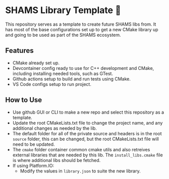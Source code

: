 # SHAMS Library Template 📃
This repository serves as a template to create future SHAMS libs from. It has most of the base configurations set up to get a new CMake library up and going to be used as part of the SHAMS ecosystem.

## Features
- CMake already set up.
- Devcontainer config ready to use for C++ development and CMake, including installing needed tools, such as GTest.
- Github actions setup to build and run tests using CMake.
- VS Code configs setup to run project.

## How to Use
- Use github GUI or CLI to make a new repo and select this repository as a template.
- Update the root CMakeLists.txt file to change the project name, and any additional changes as needed by the lib.
- The default folder for all of the private source and headers is in the root `source` folder, this can be changed, but the root CMakeLists.txt file will need to be updated.
- The `cmake` folder container common cmake utils and also retreives external libraries that are needed by this lib. The `install_libs.cmake` file is where additional libs should be fetched.
- If using Platform.IO:
  - Modify the values in `library.json` to suite the new library.
